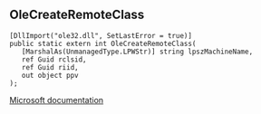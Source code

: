 ## OleCreateRemoteClass

```
[DllImport("ole32.dll", SetLastError = true)]
public static extern int OleCreateRemoteClass(
   [MarshalAs(UnmanagedType.LPWStr)] string lpszMachineName,
   ref Guid rclsid,
   ref Guid riid,
   out object ppv
);
```

[Microsoft documentation](TODO)
